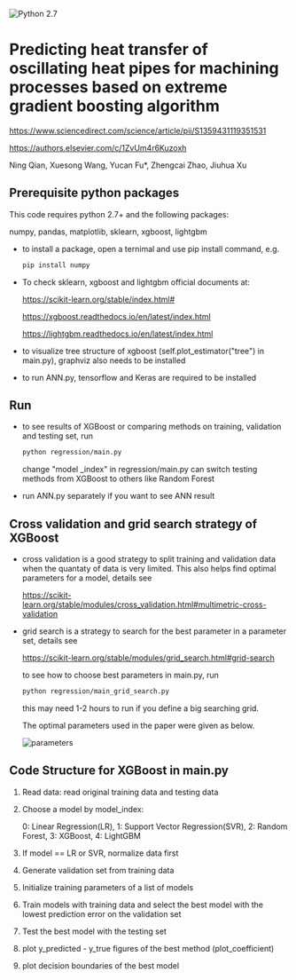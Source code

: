![Python 2.7](https://img.shields.io/badge/python-2.7-green.svg)
# Predicting heat transfer of oscillating heat pipes for machining processes based on extreme gradient boosting algorithm
  https://www.sciencedirect.com/science/article/pii/S1359431119351531
  
  https://authors.elsevier.com/c/1ZvUm4r6Kuzoxh
  
Ning Qian, Xuesong Wang, Yucan Fu*, Zhengcai Zhao, Jiuhua Xu
## Prerequisite python packages
This code requires python 2.7+ and the following packages:

numpy, pandas, matplotlib, sklearn, xgboost, lightgbm

* to install a package, open a ternimal and use pip install command, e.g.
  ```bash
  pip install numpy
  ```

* To check sklearn, xgboost and lightgbm official documents at:

  https://scikit-learn.org/stable/index.html#

  https://xgboost.readthedocs.io/en/latest/index.html

  https://lightgbm.readthedocs.io/en/latest/index.html

* to visualize tree structure of xgboost (self.plot_estimator("tree") in main.py), graphviz also needs to be installed

* to run ANN.py, tensorflow and Keras are required to be installed

## Run
* to see results of XGBoost or comparing methods on training, validation and testing set, run 
  ```bash
  python regression/main.py
  ```
   change "model _index" in regression/main.py can switch testing methods from XGBoost to others like Random Forest
   
* run ANN.py separately if you want to see ANN result
 
 
## Cross validation and grid search strategy of XGBoost
* cross validation is a good strategy to split training and validation data when the quantaty of data is very limited.
  This also helps find optimal parameters for a model, details see 
  
  https://scikit-learn.org/stable/modules/cross_validation.html#multimetric-cross-validation 

* grid search is a strategy to search for the best parameter in a parameter set, details see
 
  https://scikit-learn.org/stable/modules/grid_search.html#grid-search

  to see how to choose best parameters in main.py, run
    ```bash
  python regression/main_grid_search.py
  ```
  this may need 1-2 hours to run if you define a big searching grid.
  
  The optimal parameters used in the paper were given as below.
  
  ![parameters](parameters.png)
  
  

## Code Structure for XGBoost in main.py
1. Read data: read original training data and testing data
2. Choose a model by model_index:
  
    0: Linear Regression(LR), 1: Support Vector Regression(SVR), 2: Random Forest, 
     3: XGBoost, 4: LightGBM
3. If model == LR or SVR, normalize data first
4. Generate validation set from training data
5. Initialize training parameters of a list of models
6. Train models with training data and select the best model with the lowest prediction error on the validation set
7. Test the best model with the testing set
8. plot y_predicted - y_true figures of the best method (plot_coefficient)
9. plot decision boundaries of the best model
